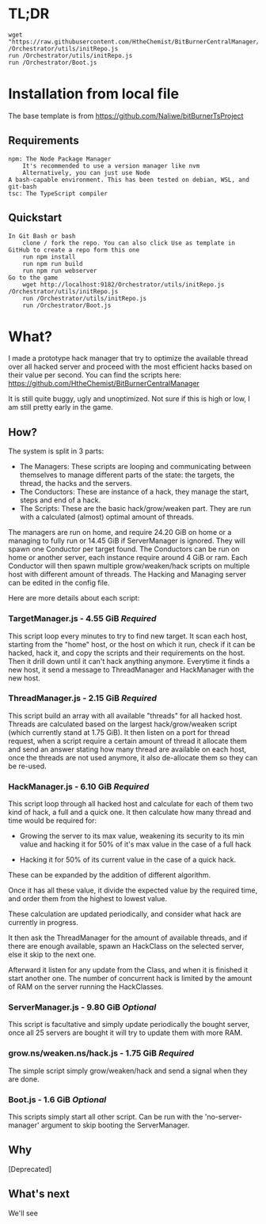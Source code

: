 # TL;DR

```
wget "https://raw.githubusercontent.com/HtheChemist/BitBurnerCentralManager/master/build/Orchestrator/utils/initRepo.js" /Orchestrator/utils/initRepo.js
run /Orchestrator/utils/initRepo.js
run /Orchestrator/Boot.js
```

# Installation from local file

The base template is from https://github.com/Naliwe/bitBurnerTsProject

## Requirements

    npm: The Node Package Manager
        It's recommended to use a version manager like nvm
        Alternatively, you can just use Node
    A bash-capable environment. This has been tested on debian, WSL, and git-bash
    tsc: The TypeScript compiler

## Quickstart

    In Git Bash or bash
        clone / fork the repo. You can also click Use as template in GitHub to create a repo form this one
        run npm install
        run npm run build
        run npm run webserver
    Go to the game
        wget http://localhost:9182/Orchestrator/utils/initRepo.js /Orchestrator/utils/initRepo.js
        run /Orchestrator/utils/initRepo.js
        run /Orchestrator/Boot.js


# What?

I made a prototype hack manager that try to optimize the available thread over all hacked server and proceed with the most efficient hacks based on their value per second. You can find the scripts here: https://github.com/HtheChemist/BitBurnerCentralManager

It is still quite buggy, ugly and unoptimized. Not sure if this is high or low, I am still pretty early in the game.

## How?

The system is split in 3 parts:

- The Managers: These scripts are looping and communicating between themselves to manage different parts of the state: the targets, the thread, the hacks and the servers.
- The Conductors: These are instance of a hack, they manage the start, steps and end of a hack.
- The Scripts: These are the basic hack/grow/weaken part. They are run with a calculated (almost) optimal amount of threads.

The managers are run on home, and require 24.20 GiB on home or a managing to fully run or 14.45 GiB if ServerManager is ignored. They will spawn one Conductor per target found. The Conductors can be run on home or another server, each instance require around 4 GiB or ram. Each Conductor will then spawn multiple grow/weaken/hack scripts on multiple host with different amount of threads. The Hacking and Managing server can be edited in the config file.

Here are more details about each script:

### TargetManager.js - 4.55 GiB *Required*

This script loop every minutes to try to find new target. It scan each host, starting from the "home" host, or the host on which it run, check if it can be hacked, hack it, and copy the scripts and their requirements on the host. Then it drill down until it can't hack anything anymore. Everytime it finds a new host, it send a message to ThreadManager and HackManager with the new host.

### ThreadManager.js - 2.15 GiB *Required*

This script build an array with all available "threads" for all hacked host. Threads are calculated based on the largest hack/grow/weaken script (which currently stand at 1.75 GiB). It then listen on a port for thread request, when a script require a certain amount of thread it allocate them and send an answer stating how many thread are available on each host, once the threads are not used anymore, it also de-allocate them so they can be re-used.

### HackManager.js - 6.10 GiB *Required*

This script loop through all hacked host and calculate for each of them two kind of hack, a full and a quick one. It then calculate how many thread and time would be required for:

- Growing the server to its max value, weakening its security to its min value and hacking it for 50% of it's max value in the case of a full hack

- Hacking it for 50% of its current value in the case of a quick hack.

These can be expanded by the addition of different algorithm.

Once it has all these value, it divide the expected value by the required time, and order them from the highest to lowest value.

These calculation are updated periodically, and consider what hack are currently in progress.

It then ask the ThreadManager for the amount of available threads, and if there are enough available, spawn an HackClass on the selected server, else it skip to the next one.

Afterward it listen for any update from the Class, and when it is finished it start another one. The number of concurrent hack is limited by the amount of RAM on the server running the HackClasses.

### ServerManager.js - 9.80 GiB *Optional*

This script is facultative and simply update periodically the bought server, once all 25 servers are bought it will try to update them with more RAM.

### grow.ns/weaken.ns/hack.js - 1.75 GiB *Required*

The simple script simply grow/weaken/hack and send a signal when they are done.

### Boot.js - 1.6 GiB *Optional*

This scripts simply start all other script. Can be run with the 'no-server-manager' argument to skip booting the ServerManager.

## Why

[Deprecated]

## What's next

We'll see
